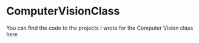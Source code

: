 ComputerVisionClass
===================

You can find the code to the projects I wrote for the Computer Vision class here
